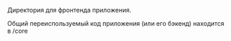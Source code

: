 Директория для фронтенда приложения.

Общий переиспользуемый код приложения (или его бэкенд) находится в /core

